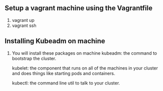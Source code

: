 ## Setup a vagrant machine using the Vagrantfile
1) vagrant up 
2) vagrant ssh 

## Installing Kubeadm on machine
1) You will install these packages on machine
    kubeadm: the command to bootstrap the cluster.

    kubelet: the component that runs on all of the machines in your cluster and does things like starting pods and containers.

    kubectl: the command line util to talk to your cluster.
